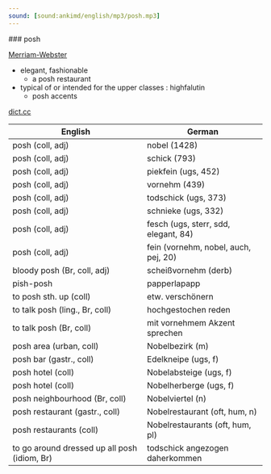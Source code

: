 ```yaml
---
sound: [sound:ankimd/english/mp3/posh.mp3]
---
```


\### posh

[Merriam-Webster](https://www.merriam-webster.com/dictionary/posh)

- elegant, fashionable
    - a posh restaurant
- typical of or intended for the upper classes : highfalutin
    - posh accents

[dict.cc](https://www.dict.cc/posh)

| English        | German       |
| -------------- | ------------ |
| posh (coll, adj) | nobel (1428) |
| posh (coll, adj) | schick (793) |
| posh (coll, adj) | piekfein (ugs, 452) |
| posh (coll, adj) | vornehm (439) |
| posh (coll, adj) | todschick (ugs, 373) |
| posh (coll, adj) | schnieke (ugs, 332) |
| posh (coll, adj) | fesch (ugs, sterr, sdd, elegant, 84) |
| posh (coll, adj) | fein (vornehm, nobel, auch, pej, 20) |
| bloody posh (Br, coll, adj) | scheißvornehm (derb) |
| pish-posh | papperlapapp |
| to posh sth. up (coll) | etw. verschönern |
| to talk posh (ling., Br, coll) | hochgestochen reden |
| to talk posh (Br, coll) | mit vornehmem Akzent sprechen |
| posh area (urban, coll) | Nobelbezirk (m) |
| posh bar (gastr., coll) | Edelkneipe (ugs, f) |
| posh hotel (coll) | Nobelabsteige (ugs, f) |
| posh hotel (coll) | Nobelherberge (ugs, f) |
| posh neighbourhood (Br, coll) | Nobelviertel (n) |
| posh restaurant (gastr., coll) | Nobelrestaurant (oft, hum, n) |
| posh restaurants (coll) | Nobelrestaurants (oft, hum, pl) |
| to go around dressed up all posh (idiom, Br) | todschick angezogen daherkommen |
